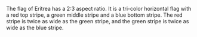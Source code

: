 The flag of Eritrea has a 2:3 aspect ratio. It is a tri-color horizontal flag with a red top stripe, a green middle stripe and a blue bottom stripe. The red stripe is twice as wide as the green stripe, and the green stripe is twice as wide as the blue stripe.